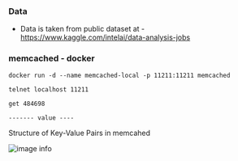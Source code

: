 


### Data

* Data is taken from public dataset at - https://www.kaggle.com/intelai/data-analysis-jobs

### memcached - docker

    docker run -d --name memcached-local -p 11211:11211 memcached

    telnet localhost 11211

    get 484698

    ------- value ----

Structure of Key-Value Pairs in memcahed

![image info](https://upload.wikimedia.org/wikipedia/commons/thumb/7/7d/Hash_table_3_1_1_0_1_0_0_SP.svg/1200px-Hash_table_3_1_1_0_1_0_0_SP.svg.png)